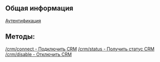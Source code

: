 
## Общая информация
[Аутентификация](authentication.md)

## Методы:
[/crm/connect - Подключить CRM](crm_connect.md)
[/crm/status - Получить статус CRM](crm_status.md)
[/crm/disable - Отключить CRM](crm_disable.md)
